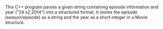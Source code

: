 This C++ program parses a given string containing episode information and year ("24 s2,2014") into a structured format. It stores the episode (season/episode) as a string and the year as a short integer in a Movie structure. 

